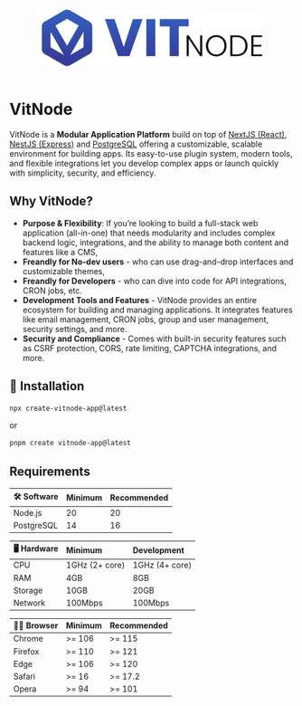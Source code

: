<p align="center">
  <br>
  <a href="https://vitnode.com/" target="_blank">
    <picture>
      <source media="(prefers-color-scheme: dark)" srcset="https://raw.githubusercontent.com/VitNode/vitnode/canary/assets/logo/vitnode_logo_dark.svg">
      <source media="(prefers-color-scheme: light)" srcset="https://raw.githubusercontent.com/VitNode/vitnode/canary/assets/logo/vitnode_logo_light.svg">
      <img alt="VitNode Logo" src="https://raw.githubusercontent.com/VitNode/vitnode/canary/assets/logo/vitnode_logo_light.svg" width="400">
    </picture>
  </a>
  <br>
  <br>
</p>

# VitNode

VitNode is a **Modular Application Platform** build on top of [NextJS (React)](https://nextjs.org/), [NestJS (Express)](https://nestjs.com/) and [PostgreSQL](https://www.postgresql.org/) offering a customizable, scalable environment for building apps. Its easy-to-use plugin system, modern tools, and flexible integrations let you develop complex apps or launch quickly with simplicity, security, and efficiency.

## Why VitNode?

- **Purpose & Flexibility**: If you’re looking to build a full-stack web application (all-in-one) that needs modularity and includes complex backend logic, integrations, and the ability to manage both content and features like a CMS,
- **Freandly for No-dev users** - who can use drag-and-drop interfaces and customizable themes,
- **Freandly for Developers** - who can dive into code for API integrations, CRON jobs, etc.
- **Development Tools and Features** - VitNode provides an entire ecosystem for building and managing applications. It integrates features like email management, CRON jobs, group and user management, security settings, and more.
- **Security and Compliance** - Comes with built-in security features such as CSRF protection, CORS, rate limiting, CAPTCHA integrations, and more.

## 🚀 Installation

```bash
npx create-vitnode-app@latest
```

or

```bash
pnpm create vitnode-app@latest
```

## Requirements

| 🛠️ Software | Minimum | Recommended |
| :---------- | :------ | :---------- |
| Node.js     | 20      | 20          |
| PostgreSQL  | 14      | 16          |

| 🖥️ Hardware | Minimum        | Development    |
| :---------- | :------------- | :------------- |
| CPU         | 1GHz (2+ core) | 1GHz (4+ core) |
| RAM         | 4GB            | 8GB            |
| Storage     | 10GB           | 20GB           |
| Network     | 100Mbps        | 100Mbps        |

| 🧑‍💻 Browser | Minimum | Recommended |
| :--------- | :------ | :---------- |
| Chrome     | >= 106  | >= 115      |
| Firefox    | >= 110  | >= 121      |
| Edge       | >= 106  | >= 120      |
| Safari     | >= 16   | >= 17.2     |
| Opera      | >= 94   | >= 101      |
